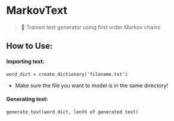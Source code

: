 # MarkovText
> 📖 Trained text generator using first order Markov chains

How to Use:
-------------
#### Importing text:

    word_dict = create_dictionary('filename.txt')
  
* Make sure the file you want to model is in the same directory!

#### Generating text:

    generate_text(word_dict, lenth of generated text)
